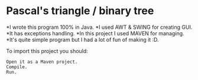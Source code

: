 # Pascal's triangle / binary tree
*I wrote this program 100% in Java. 
*I used AWT & SWING for creating GUI. 
*It has exceptions handling.
*In this project I used MAVEN for managing.
*It's quite simple program but I had a lot of fun of making it :D.

To import this project you should:
```
Open it as a Maven project.
Compile.
Run.
```
